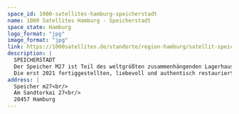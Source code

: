 ```yaml
---
space_id: 1000-satellites-hamburg-speicherstadt
name: 1000 Satellites Hamburg - Speicherstadt
space_state: Hamburg
logo_format: "jpg"
image_format: "jpg"
link: https://1000satellites.de/standorte/region-hamburg/satellit-speicherstadt
description: |
  SPEICHERSTADT
  Der Speicher M27 ist Teil des weltgrößten zusammenhängenden Lagerhauskomplexes und gehört zu den 48 deutschen Stätten des Weltkulturerbes. In den modern restaurierten Räumen finden Liebhaber der modernen Büro- und Konferenzkultur ihren beruflichen Heimathafen. Die einzigartige Lage, fußläufig zur Elbphilharmonie und zahlreichen weiteren Attraktionen, macht ihn besonders attraktiv für Besucher von außerhalb.
  Die erst 2021 fertiggestellten, liebevoll und authentisch restaurierten Büro-, Konferenz- und Veranstaltungsflächen bieten eine perfekte Symbiose aus technischem Fortschritt und nostalgischem Flair der glorreichen Hanse-Zeiten. Über neun Etagen und insgesamt 4.000 m² erstrecken sich Büros in verschiedenen Größen, Shared Desks für Coworking, sieben Konferenz- und Veranstaltungsräume sowie eine 400 m² große Eventfläche im Erdgeschoss. Besonders hervorzuheben ist die lichtdurchflutete Eventfläche im 8. Stock mit drei Dachterrassen, die einen atemberaubenden Blick über den Hamburger Hafen und die Stadt bieten.
address: |
  Speicher m27<br/>
  Am Sandtorkai 27<br/>
  20457 Hamburg
---
```

